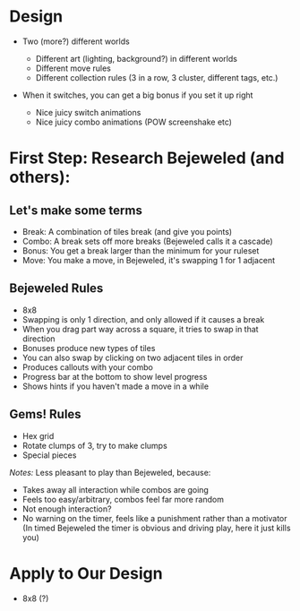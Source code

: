 Design
======

- Two (more?) different worlds
    - Different art (lighting, background?) in different worlds
    - Different move rules
    - Different collection rules (3 in a row, 3 cluster, different tags, etc.)

- When it switches, you can get a big bonus if you set it up right
    - Nice juicy switch animations
    - Nice juicy combo animations (POW screenshake etc)

First Step: Research Bejeweled (and others):
============================================

Let's make some terms
---------------------

- Break: A combination of tiles break (and give you points)
- Combo: A break sets off more breaks (Bejeweled calls it a cascade)
- Bonus: You get a break larger than the minimum for your ruleset
- Move: You make a move, in Bejeweled, it's swapping 1 for 1 adjacent

Bejeweled Rules
---------------

- 8x8
- Swapping is only 1 direction, and only allowed if it causes a break
- When you drag part way across a square, it tries to swap in that direction
- Bonuses produce new types of tiles
- You can also swap by clicking on two adjacent tiles in order
- Produces callouts with your combo
- Progress bar at the bottom to show level progress
- Shows hints if you haven't made a move in a while

Gems! Rules
-----------

- Hex grid
- Rotate clumps of 3, try to make clumps
- Special pieces

*Notes:* Less pleasant to play than Bejeweled, because:
- Takes away all interaction while combos are going
- Feels too easy/arbitrary, combos feel far more random
- Not enough interaction?
- No warning on the timer, feels like a punishment rather than a motivator
    (In timed Bejeweled the timer is obvious and driving play, here it just kills you)


Apply to Our Design
===================

- 8x8 (?)
